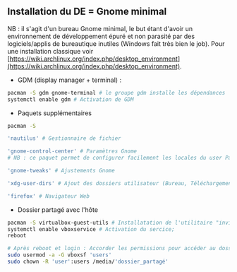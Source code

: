 ## Installation du DE = Gnome minimal

NB : il s'agit d'un bureau Gnome minimal, le but étant d'avoir un environnement de développement épuré et non parasité par des logiciels/applis de bureautique inutiles (Windows fait très bien le job). Pour une installation classique voir [https://wiki.archlinux.org/index.php/desktop_environment](https://wiki.archlinux.org/index.php/desktop_environment).

* GDM (display manager + terminal) :
```bash
pacman -S gdm gnome-terminal # le groupe gdm installe les dépendances 'gnome-shell' + 'xorg-server' = le minimum
systemctl enable gdm # Activation de GDM
```

* Paquets supplémentaires
```bash
pacman -S

'nautilus' # Gestionnaire de fichier

'gnome-control-center' # Paramètres Gnome
# NB : ce paquet permet de configurer facilement les locales du user Paramètres/Pays et Langue

'gnome-tweaks' # Ajustements Gnome

'xdg-user-dirs' # Ajout des dossiers utilisateur (Bureau, Téléchargement...)

'firefox' # Navigateur Web
```

* Dossier partagé avec l'hôte
```bash
pacman -S virtualbox-guest-utils # Installatation de l'utilitaire "invités" de VirtualBox
systemctl enable vboxservice # Activation du sercice;
reboot

# Après reboot et login : Accorder les permissions pour accéder au dossier partagé
sudo usermod -a -G vboxsf 'users'
sudo chown -R 'user':users /media/'dossier_partagé'
```
